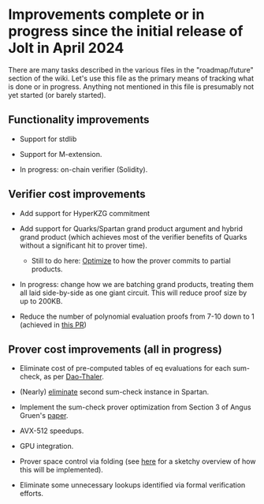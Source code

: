 # Improvements complete or in progress since the initial release of Jolt in April 2024

There are many tasks described in the various files in the "roadmap/future" section of the wiki. 
Let's use this file as the primary means of tracking what is done or in progress. Anything
not mentioned in this file is presumably not yet started (or barely started). 

## Functionality improvements

* Support for stdlib

* Support for M-extension.

* In progress: on-chain verifier (Solidity). 

## Verifier cost improvements

* Add support for HyperKZG commitment

* Add support for Quarks/Spartan grand product argument and hybrid grand product 
(which achieves most of the verifier benefits of Quarks without a significant hit to prover time).

  * Still to do here: [Optimize](https://github.com/a16z/jolt/issues/444) to how the prover commits to partial products. 

* In progress: change how we are batching grand products, treating them all laid side-by-side as one giant circuit. This
will reduce proof size by up to 200KB.

* Reduce the number of polynomial evaluation proofs from 7-10 down to 1 (achieved in [this PR](https://github.com/a16z/jolt/pull/453)) 

## Prover cost improvements (all in progress)

* Eliminate cost of pre-computed tables of eq evaluations for each sum-check,
as per [Dao-Thaler](https://eprint.iacr.org/2024/1210).

* (Nearly) [eliminate](https://github.com/a16z/jolt/issues/347) second sum-check instance in Spartan.

* Implement the sum-check prover optimization from Section 3 of Angus Gruen's [paper](https://eprint.iacr.org/2024/108).

* AVX-512 speedups.

* GPU integration.

* Prover space control via folding (see [here](https://github.com/a16z/jolt/edit/main/book/src/future/folding.md) for a sketchy overview of how this will be implemented).

* Eliminate some unnecessary lookups identified via formal verification efforts. 
